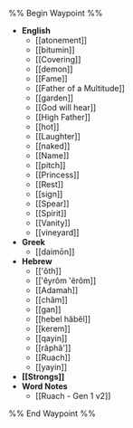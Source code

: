 %% Begin Waypoint %%
- **English**
	- [[atonement]]
	- [[bitumin]]
	- [[Covering]]
	- [[demon]]
	- [[Fame]]
	- [[Father of a Multitude]]
	- [[garden]]
	- [[God will hear]]
	- [[High Father]]
	- [[hot]]
	- [[Laughter]]
	- [[naked]]
	- [[Name]]
	- [[pitch]]
	- [[Princess]]
	- [[Rest]]
	- [[sign]]
	- [[Spear]]
	- [[Spirit]]
	- [[Vanity]]
	- [[vineyard]]
- **Greek**
	- [[daimōn]]
- **Hebrew**
	- [['ôth]]
	- [[‛êyrôm ‛êrôm]]
	- [[Adamah]]
	- [[châm]]
	- [[gan]]
	- [[hebel hăbêl]]
	- [[kerem]]
	- [[qayin]]
	- [[râphâ']]
	- [[Ruach]]
	- [[yayin]]
- **[[Strongs]]**
- **Word Notes**
	- [[Ruach - Gen 1 v2]]

%% End Waypoint %%